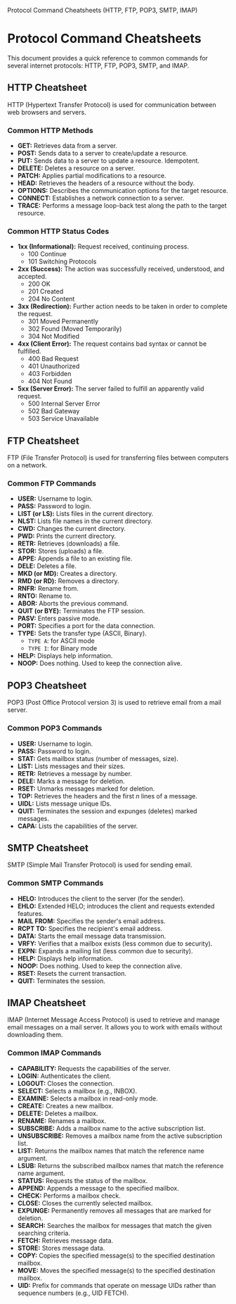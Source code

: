 Protocol Command Cheatsheets (HTTP, FTP, POP3, SMTP, IMAP)
# Protocol Command Cheatsheets

This document provides a quick reference to common commands for several internet protocols: HTTP, FTP, POP3, SMTP, and IMAP.

## HTTP Cheatsheet

HTTP (Hypertext Transfer Protocol) is used for communication between web browsers and servers.

### Common HTTP Methods

* **GET:** Retrieves data from a server.
* **POST:** Sends data to a server to create/update a resource.
* **PUT:** Sends data to a server to update a resource.  Idempotent.
* **DELETE:** Deletes a resource on a server.
* **PATCH:** Applies partial modifications to a resource.
* **HEAD:** Retrieves the headers of a resource without the body.
* **OPTIONS:** Describes the communication options for the target resource.
* **CONNECT:** Establishes a network connection to a server.
* **TRACE:** Performs a message loop-back test along the path to the target resource.

### Common HTTP Status Codes

* **1xx (Informational):** Request received, continuing process.
    * 100 Continue
    * 101 Switching Protocols
* **2xx (Success):** The action was successfully received, understood, and accepted.
    * 200 OK
    * 201 Created
    * 204 No Content
* **3xx (Redirection):** Further action needs to be taken in order to complete the request.
    * 301 Moved Permanently
    * 302 Found (Moved Temporarily)
    * 304 Not Modified
* **4xx (Client Error):** The request contains bad syntax or cannot be fulfilled.
    * 400 Bad Request
    * 401 Unauthorized
    * 403 Forbidden
    * 404 Not Found
* **5xx (Server Error):** The server failed to fulfill an apparently valid request.
    * 500 Internal Server Error
    * 502 Bad Gateway
    * 503 Service Unavailable

## FTP Cheatsheet

FTP (File Transfer Protocol) is used for transferring files between computers on a network.

### Common FTP Commands

* **USER:** Username to login.
* **PASS:** Password to login.
* **LIST (or LS):** Lists files in the current directory.
* **NLST:** Lists file names in the current directory.
* **CWD:** Changes the current directory.
* **PWD:** Prints the current directory.
* **RETR:** Retrieves (downloads) a file.
* **STOR:** Stores (uploads) a file.
* **APPE:** Appends a file to an existing file.
* **DELE:** Deletes a file.
* **MKD (or MD):** Creates a directory.
* **RMD (or RD):** Removes a directory.
* **RNFR:** Rename from.
* **RNTO:** Rename to.
* **ABOR:** Aborts the previous command.
* **QUIT (or BYE):** Terminates the FTP session.
* **PASV:** Enters passive mode.
* **PORT:** Specifies a port for the data connection.
* **TYPE:** Sets the transfer type (ASCII, Binary).
    * `TYPE A`: for ASCII mode
    * `TYPE I`: for Binary mode
* **HELP:** Displays help information.
* **NOOP:** Does nothing.  Used to keep the connection alive.

## POP3 Cheatsheet

POP3 (Post Office Protocol version 3) is used to retrieve email from a mail server.

### Common POP3 Commands

* **USER:** Username to login.
* **PASS:** Password to login.
* **STAT:** Gets mailbox status (number of messages, size).
* **LIST:** Lists messages and their sizes.
* **RETR:** Retrieves a message by number.
* **DELE:** Marks a message for deletion.
* **RSET:** Unmarks messages marked for deletion.
* **TOP:** Retrieves the headers and the first *n* lines of a message.
* **UIDL:** Lists message unique IDs.
* **QUIT:** Terminates the session and expunges (deletes) marked messages.
* **CAPA:** Lists the capabilities of the server.

## SMTP Cheatsheet

SMTP (Simple Mail Transfer Protocol) is used for sending email.

### Common SMTP Commands

* **HELO:** Introduces the client to the server (for the sender).
* **EHLO:** Extended HELO; introduces the client and requests extended features.
* **MAIL FROM:** Specifies the sender's email address.
* **RCPT TO:** Specifies the recipient's email address.
* **DATA:** Starts the email message data transmission.
* **VRFY:** Verifies that a mailbox exists (less common due to security).
* **EXPN:** Expands a mailing list (less common due to security).
* **HELP:** Displays help information.
* **NOOP:** Does nothing.  Used to keep the connection alive.
* **RSET:** Resets the current transaction.
* **QUIT:** Terminates the session.

## IMAP Cheatsheet

IMAP (Internet Message Access Protocol) is used to retrieve and manage email messages on a mail server.  It allows you to work with emails without downloading them.

### Common IMAP Commands

* **CAPABILITY:** Requests the capabilities of the server.
* **LOGIN:** Authenticates the client.
* **LOGOUT:** Closes the connection.
* **SELECT:** Selects a mailbox (e.g., INBOX).
* **EXAMINE:** Selects a mailbox in read-only mode.
* **CREATE:** Creates a new mailbox.
* **DELETE:** Deletes a mailbox.
* **RENAME:** Renames a mailbox.
* **SUBSCRIBE:** Adds a mailbox name to the active subscription list.
* **UNSUBSCRIBE:** Removes a mailbox name from the active subscription list.
* **LIST:** Returns the mailbox names that match the reference name argument.
* **LSUB:** Returns the subscribed mailbox names that match the reference name argument.
* **STATUS:** Requests the status of the mailbox.
* **APPEND:** Appends a message to the specified mailbox.
* **CHECK:** Performs a mailbox check.
* **CLOSE:** Closes the currently selected mailbox.
* **EXPUNGE:** Permanently removes all messages that are marked for deletion.
* **SEARCH:** Searches the mailbox for messages that match the given searching criteria.
* **FETCH:** Retrieves message data.
* **STORE:** Stores message data.
* **COPY:** Copies the specified message(s) to the specified destination mailbox.
* **MOVE:** Moves the specified message(s) to the specified destination mailbox.
* **UID:** Prefix for commands that operate on message UIDs rather than sequence numbers (e.g., UID FETCH).
